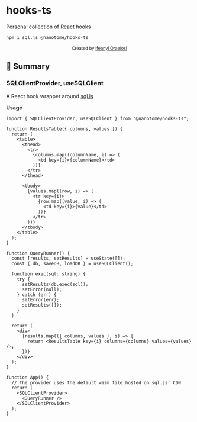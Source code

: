 # hooks-ts

Personal collection of React hooks

```bash
npm i sql.js @nanotome/hooks-ts
```

<div align="center">
  <sub>Created by <a href="https://github.com/nanotome">Ifeanyi Oraelosi</a></sub>
</div>

## 📖 Summary

<!-- HOOKS:START -->

### SQLClientProvider, useSQLClient

A React hook wrapper around [sql.js](https://sql.js.org/#/)

**Usage**

```tsx
import { SQLClientProvider, useSQLClient } from "@nanotome/hooks-ts";

function ResultsTable({ columns, values }) {
  return (
    <table>
      <thead>
        <tr>
          {columns.map((columnName, i) => (
            <td key={i}>{columnName}</td>
          ))}
        </tr>
      </thead>

      <tbody>
        {values.map((row, i) => (
          <tr key={i}>
            {row.map((value, i) => (
              <td key={i}>{value}</td>
            ))}
          </tr>
        ))}
      </tbody>
    </table>
  );
}

function QueryRunner() {
  const [results, setResults] = useState([]);
  const { db, saveDB, loadDB } = useSQLClient();

  function exec(sql: string) {
    try {
      setResults(db.exec(sql));
      setError(null);
    } catch (err) {
      setError(err);
      setResults([]);
    }
  }

  return (
    <div>
      {results.map(({ columns, values }, i) => {
        return <ResultsTable key={i} columns={columns} values={values} />;
      })}
    </div>
  );
}

function App() {
  // The provider uses the default wasm file hosted on sql.js' CDN
  return (
    <SQLClientProvider>
      <QueryRunner />
    </SQLClientProvider>
  );
}
```

<!-- HOOKS:END -->
